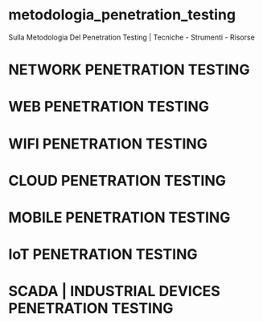 # metodologia_penetration_testing
Sulla Metodologia Del Penetration Testing | Tecniche - Strumenti - Risorse

# NETWORK PENETRATION TESTING

# WEB PENETRATION TESTING

# WIFI PENETRATION TESTING

# CLOUD PENETRATION TESTING

# MOBILE PENETRATION TESTING

# IoT PENETRATION TESTING

# SCADA | INDUSTRIAL DEVICES PENETRATION TESTING





